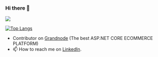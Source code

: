 ### Hi there 👋

<!--
**KrzysztofPajak/KrzysztofPajak** is a ✨ _special_ ✨ repository because its `README.md` (this file) appears on your GitHub profile.

Here are some ideas to get you started:

- 🔭 I’m currently working on ...
- 🌱 I’m currently learning ...
- 👯 I’m looking to collaborate on ...
- 🤔 I’m looking for help with ...
- 💬 Ask me about ...
- 📫 How to reach me: ...
- 😄 Pronouns: ...
- ⚡ Fun fact: ...
-->
<img src="https://github-readme-stats.vercel.app/api?username=KrzysztofPajak&count_private=false&show_icons=true&theme=light&include_all_commits=false">

[![Top Langs](https://github-readme-stats.vercel.app/api/top-langs/?username=KrzysztofPajak&layout=compact)](https://github.com/KrzysztofPajak)

- Contributor on [Grandnode](https://github.com/Grandnode/Grandnode2) (The best ASP.NET CORE ECOMMERCE PLATFORM)
- 📫 How to reach me on [LinkedIn](https://www.linkedin.com/in/krzysztof-pajak-a06122110).

